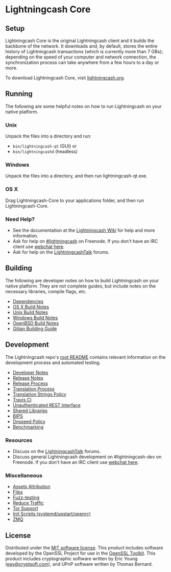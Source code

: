 Lightningcash Core
=============

Setup
---------------------
Lightningcash Core is the original Lightningcash client and it builds the backbone of the network. It downloads and, by default, stores the entire history of Lightningcash transactions (which is currently more than 7 GBs); depending on the speed of your computer and network connection, the synchronization process can take anywhere from a few hours to a day or more.

To download Lightningcash Core, visit [lightningcash.org](https://lightningcash.org).

Running
---------------------
The following are some helpful notes on how to run Lightningcash on your native platform.

### Unix

Unpack the files into a directory and run:

- `bin/lightningcash-qt` (GUI) or
- `bin/lightningcashd` (headless)

### Windows

Unpack the files into a directory, and then run lightningcash-qt.exe.

### OS X

Drag Lightningcash-Core to your applications folder, and then run Lightningcash-Core.

### Need Help?

* See the documentation at the [Lightningcash Wiki](https://lightningcash.info/)
for help and more information.
* Ask for help on [#lightningcash](http://webchat.freenode.net?channels=lightningcash) on Freenode. If you don't have an IRC client use [webchat here](http://webchat.freenode.net?channels=lightningcash).
* Ask for help on the [LightningcashTalk](https://lightningcashtalk.io/) forums.

Building
---------------------
The following are developer notes on how to build Lightningcash on your native platform. They are not complete guides, but include notes on the necessary libraries, compile flags, etc.

- [Dependencies](dependencies.md)
- [OS X Build Notes](build-osx.md)
- [Unix Build Notes](build-unix.md)
- [Windows Build Notes](build-windows.md)
- [OpenBSD Build Notes](build-openbsd.md)
- [Gitian Building Guide](gitian-building.md)

Development
---------------------
The Lightningcash repo's [root README](/README.md) contains relevant information on the development process and automated testing.

- [Developer Notes](developer-notes.md)
- [Release Notes](release-notes.md)
- [Release Process](release-process.md)
- [Translation Process](translation_process.md)
- [Translation Strings Policy](translation_strings_policy.md)
- [Travis CI](travis-ci.md)
- [Unauthenticated REST Interface](REST-interface.md)
- [Shared Libraries](shared-libraries.md)
- [BIPS](bips.md)
- [Dnsseed Policy](dnsseed-policy.md)
- [Benchmarking](benchmarking.md)

### Resources
* Discuss on the [LightningcashTalk](https://lightningcashtalk.io/) forums.
* Discuss general Lightningcash development on #lightningcash-dev on Freenode. If you don't have an IRC client use [webchat here](http://webchat.freenode.net/?channels=lightningcash-dev).

### Miscellaneous
- [Assets Attribution](assets-attribution.md)
- [Files](files.md)
- [Fuzz-testing](fuzzing.md)
- [Reduce Traffic](reduce-traffic.md)
- [Tor Support](tor.md)
- [Init Scripts (systemd/upstart/openrc)](init.md)
- [ZMQ](zmq.md)

License
---------------------
Distributed under the [MIT software license](/COPYING).
This product includes software developed by the OpenSSL Project for use in the [OpenSSL Toolkit](https://www.openssl.org/). This product includes
cryptographic software written by Eric Young ([eay@cryptsoft.com](mailto:eay@cryptsoft.com)), and UPnP software written by Thomas Bernard.
